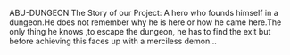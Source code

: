 ABU-DUNGEON
The Story of our Project: A hero who founds himself in a dungeon.He does not remember why he is here or how he came here.The only thing he knows ,to escape the dungeon, he has to find the exit but before achieving this faces up with a merciless demon...
